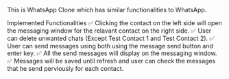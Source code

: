 This is WhatsApp Clone which has similar functionalities to WhatsApp.

Implemented Functionalities
✅ Clicking the contact on the left side will open the messaging window for the relavant contact on the right side.
✅ User can delete unwanted chats (Except Test Contact 1 and Test Contact 2).
✅ User can send messages using both using the message send button and enter key.
✅ All the send messages will display on the messaging window.
✅ Messages will be saved until refresh and user can check the messages that he send perviously for each contact.
